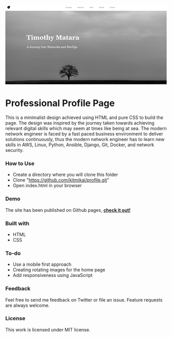 ![Page design](./img/design-profile.JPG)
# Professional Profile Page
This is a minimalist design achieved using HTML and pure CSS to build the page. The design was inspired by the journey taken towards achieving relevant digital skills which may seem at times like being at sea. The modern network engineer is faced by a fast paced business environment to deliver solutions continuously, thus the modern network engineer has to learn new skills in AWS, Linux, Python, Ansible, Django, Git, Docker, and network security.

### How to Use
* Create a directory where you will clone this folder
* Clone "https://github.com/kitmikai/profile.git"
* Open index.html in your browser
### Demo
The site has been published on Github pages, [**check it out!**](https://kitmikai.github.io/profile/)

### Built with
* HTML
* CSS

### To-do
* Use a mobile first approach
* Creating rotating images for the home page
* Add responsiveness using JavaScript

### Feedback
Feel free to send me feedback on Twitter or file an issue. Feature requests are always welcome.

### License
This work is licensed under MIT license.
